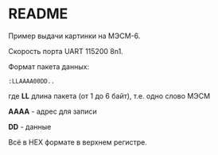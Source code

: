 # README

Пример выдачи картинки на МЭСМ-6.

Скорость порта UART 115200 8n1.

Формат пакета данных:

```:LLAAAA00DD..```

где **LL** длина пакета (от 1 до 6 байт), т.е. одно слово МЭСМ

**AAAA** - адрес для записи

**DD** - данные

Всё в HEX формате в верхнем регистре.
